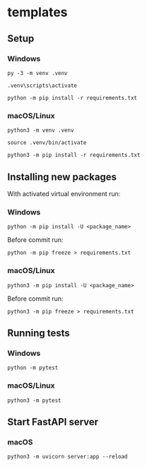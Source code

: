 # templates

## Setup

### Windows

```
py -3 -m venv .venv
```

```
.venv\scripts\activate
```

```
python -m pip install -r requirements.txt
```

### macOS/Linux

```
python3 -m venv .venv
```

```
source .venv/bin/activate
```

```
python3 -m pip install -r requirements.txt
```

## Installing new packages

With activated virtual environment run:

### Windows

```
python -m pip install -U <package_name>
```

Before commit run:

```
python -m pip freeze > requirements.txt
```

### macOS/Linux

```
python3 -m pip install -U <package_name>
```

Before commit run:

```
python3 -m pip freeze > requirements.txt
```

## Running tests

### Windows

```
python -m pytest
```

### macOS/Linux

```
python3 -m pytest
```

## Start FastAPI server

### macOS

```
python3 -m uvicorn server:app --reload
```


